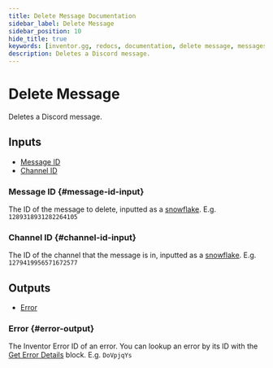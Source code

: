 ```yaml
---
title: Delete Message Documentation
sidebar_label: Delete Message
sidebar_position: 10
hide_title: true
keywords: [inventor.gg, redocs, documentation, delete message, messages]
description: Deletes a Discord message.
---
```

# Delete Message
Deletes a Discord message.

## Inputs
- [Message ID](#message-id-input)
- [Channel ID](#channel-id-input)

### Message ID {#message-id-input}
The ID of the message to delete, inputted as a [snowflake](/inventor-reference/types/string/snowflake). E.g. `1289318931282264105`
### Channel ID {#channel-id-input}
The ID of the channel that the message is in, inputted as a [snowflake](/inventor-reference/types/string/snowflake). E.g. `1279419956571672577`

## Outputs
- [Error](#error-output)

### Error {#error-output}
The Inventor Error ID of an error. You can lookup an error by its ID with the [Get Error Details](/inventor-reference/blocks/utilities/get-error-details) block. E.g. `DoVpjqYs`